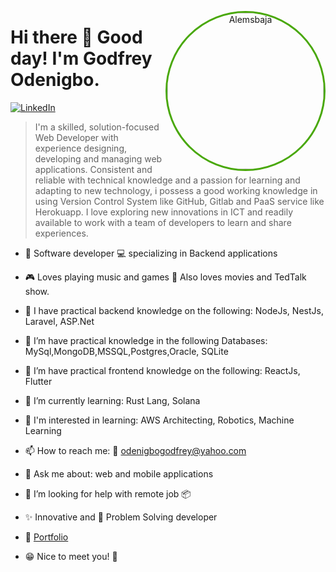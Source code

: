 <p align="center">
<img src="https://avatars.githubusercontent.com/u/50171324?v=4" width="250" height="250" alt="Alemsbaja" align="right" style="margin: auto; border-radius: 50%; border: #49a80a 3px solid;" />
</p>

# Hi there 👋 Good day! I'm Godfrey Odenigbo.

<p align="left">
<a href="https://www.linkedin.com/in/godfrey-odenigbo/">
<img src="https://img.shields.io/badge/-LinkedIn-%233781da" alt="LinkedIn"/></a> 
</p>

> I'm a skilled, solution-focused Web Developer with experience designing, developing and managing web applications.
> Consistent and reliable with technical knowledge and a passion for learning and adapting to new technology, i possess a
> good working knowledge in using Version Control System like GitHub, Gitlab and PaaS service like Herokuapp. I love 
> exploring new innovations in ICT and readily available to work with a team of developers to learn and share experiences.  

* 📱 Software developer :computer: specializing in Backend applications
* 🎮 Loves playing music and games  🎤 Also loves movies and TedTalk show.
* 👀 I have practical backend knowledge on the following: NodeJs, NestJs, Laravel, ASP.Net
* 👀 I’m have practical knowledge in the following Databases: MySql,MongoDB,MSSQL,Postgres,Oracle, SQLite
* 👀 I’m have practical frontend knowledge on the following:  ReactJs, Flutter
* 🌱 I’m currently learning: Rust Lang, Solana
* 🌱 I'm interested in learning: AWS Architecting, Robotics, Machine Learning
* 📫 How to reach me: :email: odenigbogodfrey@yahoo.com
* 💬 Ask me about: web and mobile applications
* 🤔 I’m looking for help with remote job :package:
* :sparkles: Innovative and  :thought_balloon: Problem Solving developer

* :link: [Portfolio](https://godfrey.o.goveratech.com/) 

* 😁 Nice to meet you! :green_heart:
